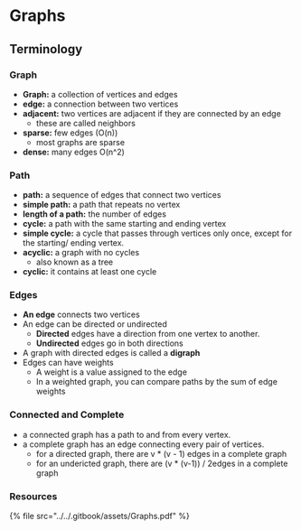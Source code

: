 # Graphs

## Terminology

### Graph

* **Graph:** a collection of vertices and edges
* **edge:** a connection between two vertices
* **adjacent:** two vertices are adjacent if they are connected by an edge
  * these are called neighbors
* **sparse:** few edges (O(n))
  * most graphs are sparse
* **dense:** many edges O(n^2)

### Path

* **path:** a sequence of edges that connect two vertices
* **simple path:** a path that repeats no vertex
* **length of a path:** the number of edges
* **cycle:** a path with the same starting and ending vertex
* **simple cycle:** a cycle that passes through vertices only once, except for the starting/ ending vertex.
* **acyclic:** a graph with no cycles
  * also known as a tree
* **cyclic:** it contains at least one cycle

### Edges

* **An edge** connects two vertices
* An edge can be directed or undirected
  * **Directed** edges have a direction from one vertex to another.
  * **Undirected** edges go in both directions
* A graph with directed edges is called a **digraph**
* Edges can have weights
  * A weight is a value assigned to the edge
  * In a weighted graph, you can compare paths by the sum of edge weights&#x20;

### Connected and Complete

* a connected graph has a path to and from every vertex.
* a complete graph has an edge connecting every pair of vertices.
  * for a directed graph, there are v \* (v - 1) edges in a complete graph
  * for an undericted graph, there are (v \* (v-1)) / 2edges in a complete graph

### Resources

{% file src="../../.gitbook/assets/Graphs.pdf" %}
